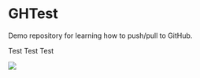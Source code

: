 # GHTest
Demo repository for learning how to push/pull to GitHub.

Test Test Test


![](https://i.gifer.com/4j.gif)
